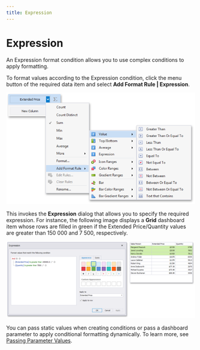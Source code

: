 ```yaml
---
title: Expression
---
```

# Expression
An Expression format condition allows you to use complex conditions to apply formatting.

To format values according to the Expression condition, click the menu button of the required data item and select **Add Format Rule | Expression**.

![AddFormatRule_ValueItem](../../../../images/Img118549.png)

This invokes the **Expression** dialog that allows you to specify the required expression. For instance, the following image displays a **Grid** dashboard item whose rows are filled in green if the Extended Price/Quantity values are greater than 150 000 and 7 500, respectively.

![FormatConditionExpressionDialog](../../../../images/Img118595.png)

You can pass static values when creating conditions or pass a dashboard parameter to apply conditional formatting dynamically. To learn more, see [Passing Parameter Values](../../../../../dashboard-for-desktop/articles/dashboard-designer/data-analysis/using-dashboard-parameters/passing-parameter-values.md).